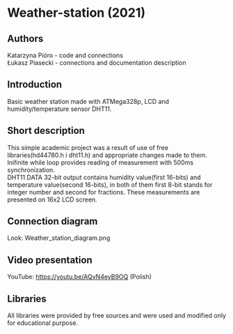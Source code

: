 # Weather-station (2021)
## Authors
Katarzyna Pióro - code and connections
<Br/>Łukasz Piasecki - connections and documentation description

## Introduction
Basic weather station made with ATMega328p, LCD and humidity/temperature sensor DHT11.

## Short description
This simple academic project was a result of use of free libraries(hd44780.h i dht11.h) and appropriate changes made to them. 
<br/>Inifinite while loop provides reading of measurement with 500ms synchronization.
<br/>DHT11 DATA 32-bit output contains humidity value(first 16-bits) and temperature value(second 16-bits), in both of them first 8-bit stands for integer number and second for fractions. These measurements are presented on 16x2 LCD screen.

## Connection diagram
Look: Weather_station_diagram.png

## Video presentation
YouTube: https://youtu.be/AQvN4eyB9OQ (Polish)

## Libraries
All libraries were provided by free sources and were used and modified only for educational purpose.
